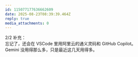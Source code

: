 ```yaml
---
id: 115077177636662609
date: 2025-08-23T08:39:39.464Z
reply: true
media_attachments: 0
---
```


2/2 补充：  
忘记了，还会在 VSCode 里用阿里云的通义灵码和 GitHub Copilot。  
Gemini 没用得那么多，只是最近这几天用得多。

